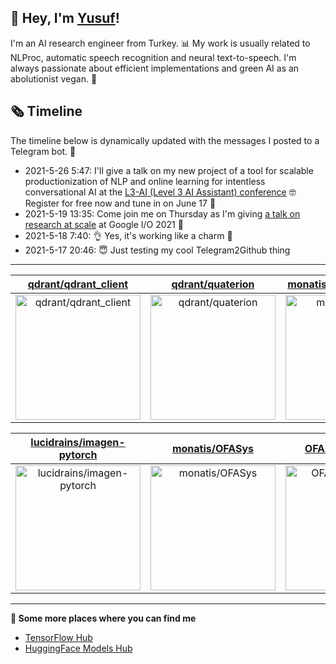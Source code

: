 ## 👋 Hey, I'm [Yusuf](https://www.linkedin.com/in/yusuf-sar%C4%B1g%C3%B6z-4bb826ba/)!

I'm an AI research engineer from Turkey. 📊 My work is usually related to NLProc, automatic speech recognition and neural text-to-speech. I'm always passionate about efficient implementations and green AI as an abolutionist vegan. 🌱
## 🗞️ Timeline
The timeline below is dynamically updated with the messages I posted to a Telegram bot. 🤖
- 2021-5-26 5:47: I'll give a talk on my new project of a tool for scalable productionization of NLP and online learning for intentless conversational AI at the [L3-AI (Level 3 AI Assistant) conference](https://l3-ai.dev) 🤓 Register for free now and tune in on June 17 🤙
- 2021-5-19 13:35: Come join me on Thursday as I'm giving [a talk on research at scale](https://gdg.community.dev/events/details/google-io-community-lounge-meetups-presents-machine-learning-developers-meetup-emeaapac/) at Google I/O 2021 🎉
- 2021-5-18 7:40: 👌 Yes, it's working like a charm 🥳
- 2021-5-17 20:46: 😇 Just testing my cool Telegram2Github thing

---

| [qdrant/qdrant_client](https://github.com/qdrant/qdrant_client) | [qdrant/quaterion](https://github.com/qdrant/quaterion) | [monatis/latent-diffusion](https://github.com/monatis/latent-diffusion) |
| :-: | :-: | :-: |
| <a href="https://github.com/qdrant/qdrant_client"><img src="https://github.com/monatis/monatis/raw/main/DISPLAY.jpg" alt="qdrant/qdrant_client" title="qdrant/qdrant_client" width="200" height="200"></a> | <a href="https://github.com/qdrant/quaterion"><img src="https://github.com/monatis/monatis/raw/main/DISPLAY.jpg" alt="qdrant/quaterion" title="qdrant/quaterion" width="200" height="200"></a> | <a href="https://github.com/monatis/latent-diffusion"><img src="https://github.com/monatis/monatis/raw/main/DISPLAY.jpg" alt="monatis/latent-diffusion" title="monatis/latent-diffusion" width="200" height="200"></a> |

| [lucidrains/imagen-pytorch](https://github.com/lucidrains/imagen-pytorch) | [monatis/OFASys](https://github.com/monatis/OFASys) | [OFA-Sys/OFASys](https://github.com/OFA-Sys/OFASys) |
| :-: | :-: | :-: |
| <a href="https://github.com/lucidrains/imagen-pytorch"><img src="https://github.com/monatis/monatis/raw/main/DISPLAY.jpg" alt="lucidrains/imagen-pytorch" title="lucidrains/imagen-pytorch" width="200" height="200"></a> | <a href="https://github.com/monatis/OFASys"><img src="https://github.com/monatis/monatis/raw/main/DISPLAY.jpg" alt="monatis/OFASys" title="monatis/OFASys" width="200" height="200"></a> | <a href="https://github.com/OFA-Sys/OFASys"><img src="https://github.com/monatis/monatis/raw/main/DISPLAY.jpg" alt="OFA-Sys/OFASys" title="OFA-Sys/OFASys" width="200" height="200"></a> |



---

**🤙 Some more places where you can find me**
- [TensorFlow Hub](https://tfhub.dev/monatis)
- [HuggingFace Models Hub](https://huggingface.co/mys)
